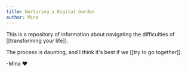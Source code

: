 ```yaml
---
title: Nurturing a Digital Garden
author: Mina
---
```

This is a repository of information about navigating the difficulties of [[transforming your life]]. 

The process is daunting, and I think it's best if we [[try to go together]].


-Mina ♥